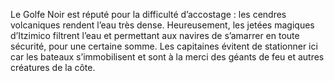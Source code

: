 Le Golfe Noir est réputé pour la difficulté d’accostage : les cendres volcaniques rendent l’eau très dense. Heureusement, les jetées magiques d’Itzimico filtrent l’eau et permettant aux navires de s’amarrer en toute sécurité, pour une certaine somme. Les capitaines évitent de stationner ici car les bateaux s’immobilisent et sont à la merci des géants de feu et autres créatures de la côte.